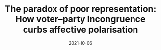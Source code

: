 ---
authors: "Marchal & Watson"
displayDate: "2021"
date: 2021-10-06
title: "The paradox of poor representation: How voter–party incongruence curbs affective polarisation"
blurb: "<em>The British Journal of Politics and International Relations, 24</em>(4), 668-685."
source: "https://journals.sagepub.com/doi/10.1177/13691481211048502"
image:
  url: /images/phi_curves.png
  alt: "phi_curves"
---
